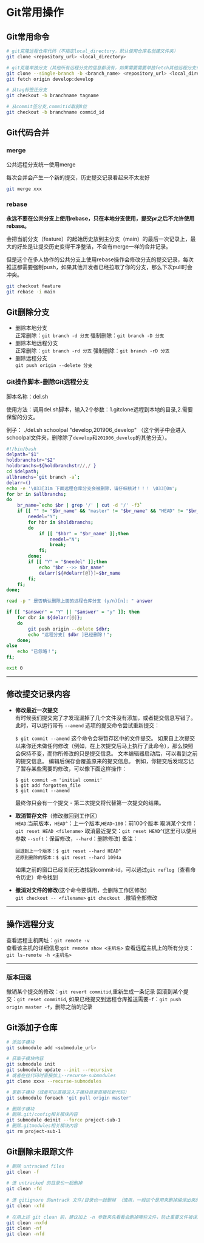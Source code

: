 # Git常用操作
## Git常用命令

```bash
# git克隆远程仓库代码（不指定local_directory，默认使用仓库名创建文件夹）
git clone <repository_url> <local_directory>

# git克隆单独分支（其他所有远程分支的信息都没有，如果需要需要单独fetch其他远程分支信息）
git clone --single-branch -b <branch_name> <repository_url> <local_directory>
git fetch origin develop:develop

# 从tag标签迁分支
git checkout -b branchname tagname

# 从commit签分支,commitid取前8位
git checkout -b branchname commid_id 
```
## Git代码合并

###  merge

公共远程分支统一使用merge

每次合并会产生一个新的提交，历史提交记录看起来不太友好

```bash
git merge xxx

```
### rebase

**永远不要在公共分支上使用rebase，只在本地分支使用，提交pr之后不允许使用rebase。**

会把当前分支（feature）的起始历史放到主分支（main）的最后一次记录上，最大的好处是让提交历史变得干净整洁，不会有merge一样的合并记录。

但是这个在多人协作的公共分支上使用rebase操作会修改分支的提交记录，每次推送都需要强制push，如果其他开发者已经拉取了你的分支，那么下次pull时会冲突。

```bash
git checkout feature
git rebase -i main
```

## Git删除分支

* 删除本地分支  
  正常删除：`git branch -d 分支`
  强制删除：`git branch -D 分支`
* 删除本地远程分支  
  正常删除：`git branch -rd 分支`
  强制删除：`git branch -rD 分支`
* 删除远程分支  
  `git push origin --delete 分支 `


### Git操作脚本-删除Git远程分支

脚本名称：del.sh

使用方法：调用del.sh脚本，输入2个参数：1.gitclone远程到本地的目录,2.需要保留的分支。

例子： ./del.sh schoolpal "develop,201906_develop" （这个例子中会进入schoolpal文件夹，删除除了`develop`和`201906_develop`的其他分支）。

```sh
#!/bin/bash
delpath="$1"
holdbranchstr="$2"
holdbranchs=${holdbranchstr//,/ }
cd $delpath;
allbranchs=`git branch -a`;
delarr=()
echo -e '\033[31m 下面远程仓库分支会被删除，请仔细核对！！！ \033[0m';
for br in $allbranchs;
do
    br_name=`echo $br | grep '/' | cut -d '/' -f3`
    if [[ "" != "$br_name" && "master" != "$br_name" && "HEAD" != "$br_name" ]]; then
        needel="Y";
        for hbr in $holdbranchs;
        do
            if [[ "$hbr" = "$br_name" ]];then
                needel="N";
                break;
            fi;
        done;
        if [[ "Y" = "$needel" ]];then
            echo "$br -->> $br_name"
            delarr[${#delarr[@]}]=$br_name
        fi;
    fi;
done;

read -p " 是否确认删除上面的远程仓库分支 (y/n)[n]: " answer

if [[ "$answer" = "Y" || "$answer" = "y" ]]; then 
    for dbr in ${delarr[@]};
    do
        git push origin --delete $dbr;
        echo "远程分支[ $dbr ]已经删除！";
    done;
else
    echo "已忽略！";
fi;

exit 0
```

---

## 修改提交记录内容

* **修改最近一次提交**  
  有时候我们提交完了才发现漏掉了几个文件没有添加，或者提交信息写错了。 此时，可以运行带有 `--amend` 选项的提交命令尝试重新提交：

  `$ git commit --amend`
  这个命令会将暂存区中的文件提交。 如果自上次提交以来你还未做任何修改（例如，在上次提交后马上执行了此命令），那么快照会保持不变，而你所修改的只是提交信息。
  文本编辑器启动后，可以看到之前的提交信息。 编辑后保存会覆盖原来的提交信息。
  例如，你提交后发现忘记了暂存某些需要的修改，可以像下面这样操作：
  ```
  $ git commit -m 'initial commit'
  $ git add forgotten_file
  $ git commit --amend
  ```
  最终你只会有一个提交 - 第二次提交将代替第一次提交的结果。

* **取消暂存文件**（修改撤回到工作区）  
  `HEAD`:当前版本，`HEAD^`：上一个版本,`HEAD~100`：前100个版本
  取消某个文件：`git reset HEAD <filename>`
  取消最近提交：`git reset HEAD^`(这里可以使用参数 `--soft`：保留修改，`--hard`：删除修改)
  备注：
  ```
  回退到上一个版本：$ git reset --hard HEAD^
  还原到删除的版本：$ git reset --hard 1094a
  ```
  如果之前的窗口已经关闭无法找到commit-id，可以通过`git reflog`（查看命令历史）命令找到

* **撤消对文件的修改**(这个命令要慎用，会删除工作区修改)  
  `git checkout -- <filename>`
  `git checkout .`撤销全部修改
---

## 操作远程分支

查看远程主机网址：`git remote -v`  
查看该主机的详细信息:`git remote show <主机名>`
查看远程主机上的所有分支：`git ls-remote -h <主机名>`  

---

### 版本回退

撤销某个提交的修改：`git revert commitid`,重新生成一条记录
回滚到某个提交：`git reset commitid`, 如果已经提交到远程仓库推送需要`-f`：`git push origin master -f`，删除之前的记录

## Git添加子仓库

```bash
# 添加子模块
git submodule add <submodule_url>

# 获取子模块内容
git submodule init
git submodule update --init --recursive
# 或者在拉代码时直接加上--recurse-submodules
git clone xxxx --recurse-submodules

# 更新子模块（或者可以直接进入子模块目录直接拉新代码）
git submodule foreach 'git pull origin master'

# 删除子模块
# 删除.git/config相关模块内容
git submodule deinit --force project-sub-1
# 删除.gitmodules相关模块内容
git rm project-sub-1
```

## Git删除未跟踪文件

```bash
# 删除 untracked files
git clean -f
 
# 连 untracked 的目录也一起删掉
git clean -fd
 
# 连 gitignore 的untrack 文件/目录也一起删掉 （慎用，一般这个是用来删掉编译出来的 .o之类的文件用的）
git clean -xfd
 
# 在用上述 git clean 前，建议加上 -n 参数来先看看会删掉哪些文件，防止重要文件被误删
git clean -nxfd
git clean -nf
git clean -nfd
```
